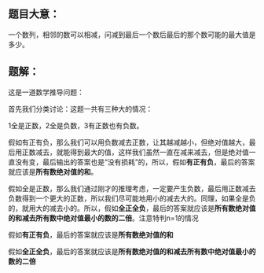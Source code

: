 ## 题目大意：

一个数列，相邻的数可以相减，问减到最后一个数后最后的那个数可能的最大值是多少。

## 题解：

这是一道数学推导问题：

首先我们分类讨论：这题一共有三种大的情况：

1全是正数，2全是负数，3有正数也有负数。

假如有正有负，那么我们可以用负数减去正数，让其越减越小，但绝对值越大，最后用正数减去，就能得到最大的值，这样我们虽然一直在减来减去，但是绝对值一直没有变，最后输出的答案也是“没有损耗”的，所以，假如**有正有负**，最后的答案就应该是**所有数绝对值的和**。

假如全是正数，那么我们通过刚才的推理考虑，一定要产生负数，最后用正数减去负数得到一个更大的正数，所以我们尽可能地用小的减去大的。同理，如果全是负的，就用大的减去小的。所以，假如**全正全负**，最后的答案就应该是**所有数绝对值的和减去所有数中绝对值最小的数的二倍**。注意特判n=1的情况

假如**有正有负**，最后的答案就应该是**所有数绝对值的和**

假如**全正全负**，最后的答案就应该是**所有数绝对值的和减去所有数中绝对值最小的数的二倍**